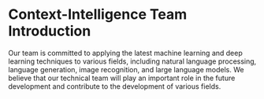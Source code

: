 # Context-Intelligence Team Introduction
Our team is committed to applying the latest machine learning and deep learning techniques to various fields, including natural language processing, language generation, image recognition, and large language models. We believe that our technical team will play an important role in the future development and contribute to the development of various fields.
